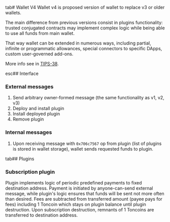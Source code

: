 tab# Wallet V4
Wallet v4 is proposed version of wallet to replace v3 or older wallets.

The main difference from previous versions consist in plugins functionality:
trusted conjugated contracts may implement complex logic while being able to use all funds from main wallet.

That way wallet can be extended in numerous ways, including partial, infinite or programmatic allowances, special connectors to specific DApps, custom user-governed add-ons.

More info see in [TIPS-38](https://github.com/newton-blockchain/TIPs/issues/38).

esc## Interface
### External messages
1. Send arbitrary owner-formed message (the same functionality as v1, v2, v3)
2. Deploy and install plugin
3. Install deployed plugin
4. Remove plugin

### Internal messages
1. Upon receiving message with `0x706c7567` op from plugin (list of plugins is stored in wallet storage), wallet sends requested funds to plugin.

tab## Plugins
### Subscription plugin
Plugin implements logic of periodic predefined payments to fixed destination address. Payment is initiated by anyone-can-send external message,
 while plugin's logic ensures that funds will be sent not more often than desired. Fees are subtracted from transferred amount (payee pays for fees)
 including 1 Toncoin which stays on plugin balance until plugin destruction. Upon subscription destruction, remnants of 1 Toncoins are transferred to 
destination address.

